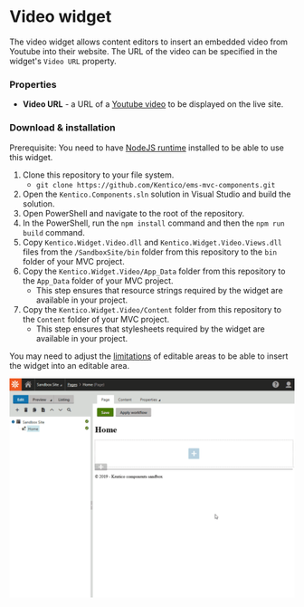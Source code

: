 # Video widget

The video widget allows content editors to insert an embedded video from Youtube into their website. The URL of the video can be specified in the widget's `Video URL` property.

### Properties
- **Video URL** - a URL of a [Youtube video](https://www.youtube.com/watch?v=dQw4w9WgXcQ) to be displayed on the live site.

### Download & installation
Prerequisite: You need to have [NodeJS runtime](https://nodejs.org/en/) installed to be able to use this widget.

1. Clone this repository to your file system.
    - `git clone https://github.com/Kentico/ems-mvc-components.git`
1. Open the `Kentico.Components.sln` solution in Visual Studio and build the solution.
1. Open PowerShell and navigate to the root of the repository.
1. In the PowerShell, run the `npm install` command and then the `npm run build` command.
1. Copy `Kentico.Widget.Video.dll` and `Kentico.Widget.Video.Views.dll` files from the `/SandboxSite/bin` folder from this repository to the `bin` folder of your MVC project.
1. Copy the `Kentico.Widget.Video/App_Data` folder from this repository to the `App_Data` folder of your MVC project.
    - This step ensures that resource strings required by the widget are available in your project.
1. Copy the `Kentico.Widget.Video/Content` folder from this repository to the `Content` folder of your MVC project.
    - This step ensures that stylesheets required by the widget are available in your project.

You may need to adjust the [limitations](https://kentico.com/CMSPages/DocLinkMapper.ashx?version=latest&link=page_builder_editable_areas_mvc#CreatingpageswitheditableareasinMVC-Limitingwidgetsallowedinaneditablearea) of editable areas to be able to insert the widget into an editable area.

![Video widget](/Kentico.Widget.Video/VideoWidget.gif)
